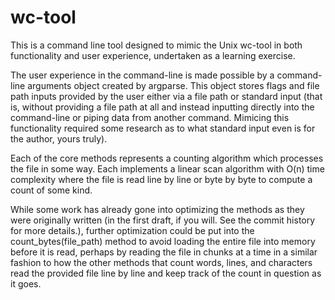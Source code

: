 # wc-tool
This is a command line tool designed to mimic the Unix wc-tool in both functionality and user experience, undertaken as a learning exercise. 

The user experience in the command-line is made possible by a command-line arguments object created by argparse. This object stores flags and file path inputs provided by the user either via a file path or standard input (that is, without providing a file path at all and instead inputting directly into the command-line or piping data from another command. Mimicing this functionality required some research as to what standard input even is for the author, yours truly).

Each of the core methods represents a counting algorithm which processes the file in some way. Each implements a linear scan algorithm with O(n) time complexity where the file is read line by line or byte by byte to compute a count of some kind. 

While some work has already gone into optimizing the methods as they were originally written (in the first draft, if you will. See the commit history for more details.), further optimization could be put into the count_bytes(file_path) method to avoid loading the entire file into memory before it is read, perhaps by reading the file in chunks at a time in a similar fashion to how the other methods that count words, lines, and characters read the provided file line by line and keep track of the count in question as it goes. 
